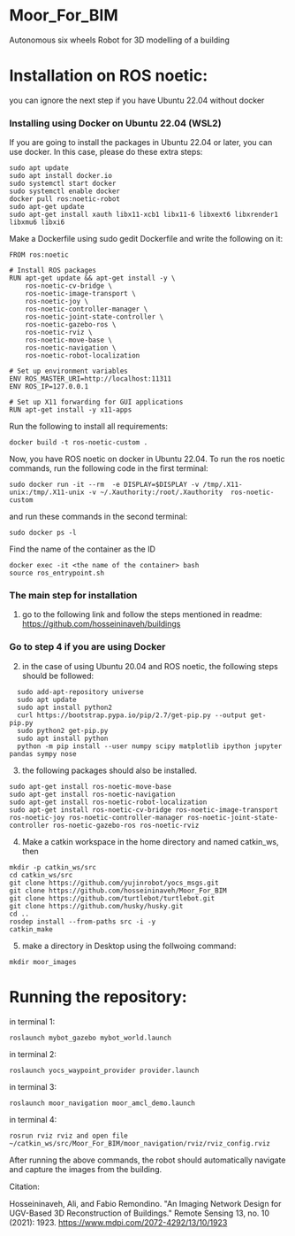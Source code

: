 # Moor_For_BIM
Autonomous six wheels Robot for 3D modelling of a building

# Installation on ROS noetic: 
you can ignore the next step if you have Ubuntu 22.04 without docker
### Installing using Docker on Ubuntu 22.04 (WSL2)
If you are going to install the packages in Ubuntu 22.04 or later, you can use docker. In this case, please do these extra steps:
```
sudo apt update
sudo apt install docker.io
sudo systemctl start docker
sudo systemctl enable docker
docker pull ros:noetic-robot
sudo apt-get update
sudo apt-get install xauth libx11-xcb1 libx11-6 libxext6 libxrender1 libxmu6 libxi6
```
Make a Dockerfile using sudo gedit Dockerfile and write the following on it:
```
FROM ros:noetic

# Install ROS packages
RUN apt-get update && apt-get install -y \
    ros-noetic-cv-bridge \
    ros-noetic-image-transport \
    ros-noetic-joy \
    ros-noetic-controller-manager \
    ros-noetic-joint-state-controller \
    ros-noetic-gazebo-ros \
    ros-noetic-rviz \
    ros-noetic-move-base \
    ros-noetic-navigation \
    ros-noetic-robot-localization

# Set up environment variables
ENV ROS_MASTER_URI=http://localhost:11311
ENV ROS_IP=127.0.0.1

# Set up X11 forwarding for GUI applications
RUN apt-get install -y x11-apps
```
Run the following to install all requirements:
```
docker build -t ros-noetic-custom .
```
Now, you have ROS noetic on docker in Ubuntu 22.04. To run the ros noetic commands, run the following code in the first terminal:
```
sudo docker run -it --rm  -e DISPLAY=$DISPLAY -v /tmp/.X11-unix:/tmp/.X11-unix -v ~/.Xauthority:/root/.Xauthority  ros-noetic-custom
```
and run these commands in the second terminal:
```
sudo docker ps -l
```
Find the name of the container as the ID
```
docker exec -it <the name of the container> bash
source ros_entrypoint.sh
```

### The main step for installation

1) go to the following link and follow the steps mentioned in readme:
https://github.com/hosseininaveh/buildings


### Go to step 4 if you are using Docker
2) in the case of using Ubuntu 20.04 and ROS noetic, the following steps should be followed:

```
  sudo add-apt-repository universe
  sudo apt update 
  sudo apt install python2
  curl https://bootstrap.pypa.io/pip/2.7/get-pip.py --output get-pip.py
  sudo python2 get-pip.py
  sudo apt install python
  python -m pip install --user numpy scipy matplotlib ipython jupyter pandas sympy nose
```  
3) the following packages should also be installed. 

 ```
sudo apt-get install ros-noetic-move-base 
sudo apt-get install ros-noetic-navigation
sudo apt-get install ros-noetic-robot-localization
sudo apt-get install ros-noetic-cv-bridge ros-noetic-image-transport ros-noetic-joy ros-noetic-controller-manager ros-noetic-joint-state-controller ros-noetic-gazebo-ros ros-noetic-rviz
```
4) Make a catkin workspace in the home directory and named catkin_ws, then 

```
mkdir -p catkin_ws/src
cd catkin_ws/src 
git clone https://github.com/yujinrobot/yocs_msgs.git
git clone https://github.com/hosseininaveh/Moor_For_BIM 
git clone https://github.com/turtlebot/turtlebot.git
git clone https://github.com/husky/husky.git
cd ..
rosdep install --from-paths src -i -y
catkin_make
```
5) make a directory in Desktop using the follwoing command:
```
mkdir moor_images
```

# Running the repository: 

in terminal 1:
```
roslaunch mybot_gazebo mybot_world.launch
```
in terminal 2:
```
roslaunch yocs_waypoint_provider provider.launch
```
in terminal 3:
```
roslaunch moor_navigation moor_amcl_demo.launch
```
in terminal 4:
```
rosrun rviz rviz and open file ~/catkin_ws/src/Moor_For_BIM/moor_navigation/rviz/rviz_config.rviz
```
After running the above commands, the robot should automatically navigate and capture the images from the building.


Citation:


Hosseininaveh, Ali, and Fabio Remondino. "An Imaging Network Design for UGV-Based 3D Reconstruction of Buildings." Remote Sensing 13, no. 10 (2021): 1923.
https://www.mdpi.com/2072-4292/13/10/1923

